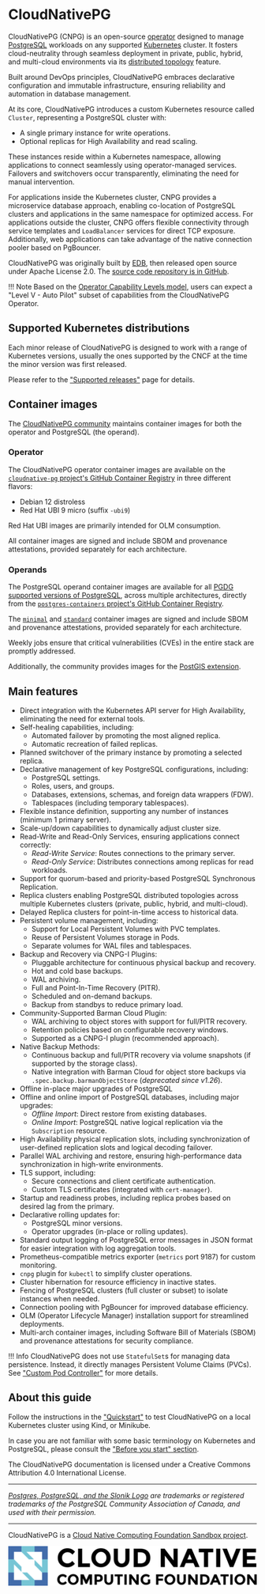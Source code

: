 # CloudNativePG
<!-- SPDX-License-Identifier: CC-BY-4.0 -->

CloudNativePG (CNPG) is an open-source
[operator](https://kubernetes.io/docs/concepts/extend-kubernetes/operator/)
designed to manage [PostgreSQL](https://www.postgresql.org/) workloads on any
supported [Kubernetes](https://kubernetes.io) cluster.
It fosters cloud-neutrality through seamless deployment in private, public,
hybrid, and multi-cloud environments via its
[distributed topology](replica_cluster.md#distributed-topology) feature.

Built around DevOps principles, CloudNativePG embraces declarative
configuration and immutable infrastructure, ensuring reliability and automation
in database management.

At its core, CloudNativePG introduces a custom Kubernetes resource called
`Cluster`, representing a PostgreSQL cluster with:

- A single primary instance for write operations.
- Optional replicas for High Availability and read scaling.

These instances reside within a Kubernetes namespace, allowing applications to
connect seamlessly using operator-managed services. Failovers and switchovers
occur transparently, eliminating the need for manual intervention.

For applications inside the Kubernetes cluster, CNPG provides a microservice
database approach, enabling co-location of PostgreSQL clusters and applications
in the same namespace for optimized access.
For applications outside the cluster, CNPG offers flexible connectivity through
service templates and `LoadBalancer` services for direct TCP exposure.
Additionally, web applications can take advantage of the native connection
pooler based on PgBouncer.

CloudNativePG was originally built by [EDB](https://www.enterprisedb.com), then
released open source under Apache License 2.0.
The [source code repository is in GitHub](https://github.com/cloudnative-pg/cloudnative-pg).

!!! Note
    Based on the [Operator Capability Levels model](operator_capability_levels.md),
    users can expect a "Level V - Auto Pilot" subset of capabilities from the
    CloudNativePG Operator.

## Supported Kubernetes distributions

Each minor release of CloudNativePG is designed to work with a range of
Kubernetes versions, usually the ones supported by the CNCF at the time the
minor version was first released.

Please refer to the ["Supported releases"](supported_releases.md) page for details.

## Container images

The [CloudNativePG community](https://github.com/cloudnative-pg) maintains
container images for both the operator and PostgreSQL (the operand).

### Operator

The CloudNativePG operator container images are available on the
[`cloudnative-pg` project's GitHub Container Registry](https://github.com/cloudnative-pg/cloudnative-pg/pkgs/container/cloudnative-pg)
in three different flavors:

- Debian 12 distroless
- Red Hat UBI 9 micro (suffix `-ubi9`)

Red Hat UBI images are primarily intended for OLM consumption.

All container images are signed and include SBOM and provenance attestations,
provided separately for each architecture.

### Operands

The PostgreSQL operand container images are available for all
[PGDG supported versions of PostgreSQL](https://www.postgresql.org/),
across multiple architectures, directly from the
[`postgres-containers` project's GitHub Container Registry](https://github.com/cloudnative-pg/postgres-containers/pkgs/container/postgresql).

The [`minimal`](https://github.com/cloudnative-pg/postgres-containers#minimal-images)
and [`standard`](https://github.com/cloudnative-pg/postgres-containers#standard-images)
container images are signed and include SBOM and provenance attestations,
provided separately for each architecture.

Weekly jobs ensure that critical vulnerabilities (CVEs) in the entire stack are
promptly addressed.

Additionally, the community provides images for the [PostGIS extension](postgis.md).

## Main features

- Direct integration with the Kubernetes API server for High Availability,
  eliminating the need for external tools.
- Self-healing capabilities, including:
    - Automated failover by promoting the most aligned replica.
    - Automatic recreation of failed replicas.
- Planned switchover of the primary instance by promoting a selected replica.
- Declarative management of key PostgreSQL configurations, including:
    - PostgreSQL settings.
    - Roles, users, and groups.
    - Databases, extensions, schemas, and foreign data wrappers (FDW).
    - Tablespaces (including temporary tablespaces).
- Flexible instance definition, supporting any number of instances (minimum 1
  primary server).
- Scale-up/down capabilities to dynamically adjust cluster size.
- Read-Write and Read-Only Services, ensuring applications connect correctly:
    - *Read-Write Service*: Routes connections to the primary server.
    - *Read-Only Service*: Distributes connections among replicas for read workloads.
- Support for quorum-based and priority-based PostgreSQL Synchronous
  Replication.
- Replica clusters enabling PostgreSQL distributed topologies across multiple
  Kubernetes clusters (private, public, hybrid, and multi-cloud).
- Delayed Replica clusters for point-in-time access to historical data.
- Persistent volume management, including:
    - Support for Local Persistent Volumes with PVC templates.
    - Reuse of Persistent Volumes storage in Pods.
    - Separate volumes for WAL files and tablespaces.
- Backup and Recovery via CNPG-I Plugins:
    - Pluggable architecture for continuous physical backup and recovery.
    - Hot and cold base backups.
    - WAL archiving.
    - Full and Point-In-Time Recovery (PITR).
    - Scheduled and on-demand backups.
    - Backup from standbys to reduce primary load.
- Community-Supported Barman Cloud Plugin:
    - WAL archiving to object stores with support for full/PITR recovery.
    - Retention policies based on configurable recovery windows.
    - Supported as a CNPG-I plugin (recommended approach).
- Native Backup Methods:
    - Continuous backup and full/PITR recovery via volume snapshots (if
      supported by the storage class).
    - Native integration with Barman Cloud for object store backups via
      `.spec.backup.barmanObjectStore` (*deprecated since v1.26*).
- Offline in-place major upgrades of PostgreSQL
- Offline and online import of PostgreSQL databases, including major upgrades:
    - *Offline Import*: Direct restore from existing databases.
    - *Online Import*: PostgreSQL native logical replication via the `Subscription` resource.
- High Availability physical replication slots, including synchronization of
  user-defined replication slots and logical decoding failover.
- Parallel WAL archiving and restore, ensuring high-performance data
  synchronization in high-write environments.
- TLS support, including:
    - Secure connections and client certificate authentication.
    - Custom TLS certificates (integrated with `cert-manager`).
- Startup and readiness probes, including replica probes based on desired lag
  from the primary.
- Declarative rolling updates for:
    - PostgreSQL minor versions.
    - Operator upgrades (in-place or rolling updates).
- Standard output logging of PostgreSQL error messages in JSON format for
  easier integration with log aggregation tools.
- Prometheus-compatible metrics exporter (`metrics` port 9187) for custom
  monitoring.
- `cnpg` plugin for `kubectl` to simplify cluster operations.
- Cluster hibernation for resource efficiency in inactive states.
- Fencing of PostgreSQL clusters (full cluster or subset) to isolate instances
  when needed.
- Connection pooling with PgBouncer for improved database efficiency.
- OLM (Operator Lifecycle Manager) installation support for streamlined
  deployments.
- Multi-arch container images, including Software Bill of Materials (SBOM) and
  provenance attestations for security compliance.

!!! Info
    CloudNativePG does not use `StatefulSet`s for managing data persistence.
    Instead, it directly manages Persistent Volume Claims (PVCs).
    See ["Custom Pod Controller"](controller.md) for more details.

## About this guide

Follow the instructions in the ["Quickstart"](quickstart.md) to test
CloudNativePG on a local Kubernetes cluster using Kind, or Minikube.

In case you are not familiar with some basic terminology on Kubernetes and PostgreSQL,
please consult the ["Before you start" section](before_you_start.md).

The CloudNativePG documentation is licensed under a Creative Commons
Attribution 4.0 International License.

---

*[Postgres, PostgreSQL, and the Slonik Logo](https://www.postgresql.org/about/policies/trademarks/)
are trademarks or registered trademarks of the PostgreSQL Community Association
of Canada, and used with their permission.*

---

CloudNativePG is a
[Cloud Native Computing Foundation Sandbox project](https://www.cncf.io/sandbox-projects/).

![](https://github.com/cncf/artwork/blob/main/other/cncf/horizontal/color/cncf-color.png?raw=true)
